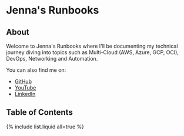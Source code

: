 # Jenna's Runbooks

## About
Welcome to Jenna's Runbooks where I'll be documenting my technical journey diving into topics such as Multi-Cloud (AWS, Azure, GCP, OCI), DevOps, Networking and Automation.

You can also find me on:
- [GitHub](https://github.com/jksprattler)
- [YouTube](https://www.youtube.com/channel/UC00Co9dzh7sUjNYVjidG95w)
- [LinkedIn](https://www.linkedin.com/in/jennasprattler/)
## Table of Contents

{% include list.liquid all=true %}